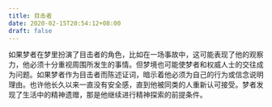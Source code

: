 ```yaml
---
title: 目击者
date: 2020-02-15T20:54:12+08:00
draft: false
---
```


如果梦者在梦里扮演了目击者的角色，比如在一场事故中，这可能表现了他的观察力，他必须十分重视周围所发生的事情。但梦境也可能使梦者和权威人士的交往成为问题。如果梦者作为目击者而陈述证词，暗示着他必须为自己的行为或信念说明理由。也许他长久以来一直没有安全感，直到他被同类的人重新认可接受。梦者发现了生活中的精神遗赠，那是他继续进行精神探索的前提条件。